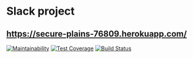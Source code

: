 # Slack project

## https://secure-plains-76809.herokuapp.com/


[![Maintainability](https://api.codeclimate.com/v1/badges/68cecddc7f46baaf7fe0/maintainability)](https://codeclimate.com/github/alexeypant/project-lvl4-s295/maintainability)
[![Test Coverage](https://api.codeclimate.com/v1/badges/68cecddc7f46baaf7fe0/test_coverage)](https://codeclimate.com/github/alexeypant/project-lvl4-s295/test_coverage)
[![Build Status](https://travis-ci.org/alexeypant/project-lvl4-s295.svg?branch=master)](https://travis-ci.org/alexeypant/project-lvl4-s295)


